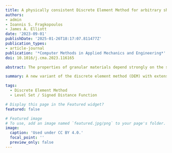 ```yaml
---
title: A physically consistent Discrete Element Method for arbitrary shapes using Volume-interacting Level Sets
authors:
- admin
- Ioannis S. Fragkopoulos
- James A. Elliott
date: '2023-09-01'
publishDate: '2025-01-26T18:17:07.811477Z'
publication_types:
- article-journal
publication: '*Computer Methods in Applied Mechanics and Engineering*'
doi: 10.1016/j.cma.2023.116165

abstract: The properties of granular materials depend strongly on the shapes of their individual constituent particles or granules. Nonetheless, incorporating the effects of non-spherical or complex particle shapes into existing modelling frameworks, such as the discrete element method (DEM), has remained challenging. In this work, we propose the volume-interaction level set DEM (VLS-DEM) approach for carrying out physically accurate simulations of particles with arbitrary geometries. VLS-DEM builds upon level set DEM (LS-DEM), both of which implicitly define the geometry of a particle through a discrete signed distance function. However, instead of using surface nodes to compute the interparticle forces, VLS-DEM uses the overlap volume as computed by an Octree integration algorithm. This addresses some of the shortcomings of LS-DEM in terms of the accuracy and precision of the shape description and opens up the possibility for bottom-up parametrisation methods. A number of tests were performed to compare VLS-DEM with regular DEM, LS-DEM, and analytical models. VLS-DEM is shown to give physically accurate results, comparable to analytical theory, even for highly complex systems such as those with concave interlocked particles.

summary: A new variant of the discrete element method (DEM) with extensive testing, working on highly complex shapes such as those that are concave and interlocking.

tags:
  - Discrete Element Method
  - Level Set / Signed Distance Function

# Display this page in the Featured widget?
featured: false

# Featured image
# To use, add an image named `featured.jpg/png` to your page's folder.
image:
  caption: 'Used under CC BY 4.0.'
  focal_point: ''
  preview_only: false
---
```

